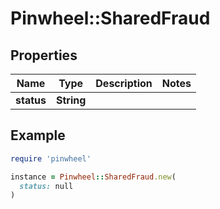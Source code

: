 # Pinwheel::SharedFraud

## Properties

| Name | Type | Description | Notes |
| ---- | ---- | ----------- | ----- |
| **status** | **String** |  |  |

## Example

```ruby
require 'pinwheel'

instance = Pinwheel::SharedFraud.new(
  status: null
)
```

